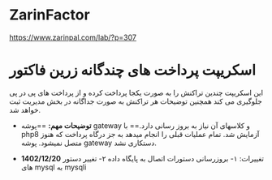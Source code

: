 # ZarinFactor
https://www.zarinpal.com/lab/?p=307


# اسکریپت پرداخت های چندگانه زرین فاکتور
این اسکریپت چندین تراکنش را به صورت یکجا پرداخت کرده و از پرداخت های پی در پی جلوگیری می کند همچنین
توضیحات هر تراکنش به صورت جداگانه در بخش مدیریت ثبت خواهد شد.
- **توضیحات مهم:**
==پوشه gateway و کلاسهای آن نیاز به بروز رسانی دارد.==
با php8 آزمایش شد. تمام عملیات قبلی را انجام میدهد به جز درگاه پرداخت که هنوز متصل نمیشود. پوشه gateway دستکاری نشد. 



- **1402/12/20** تغییرات:
۱- بروزرسانی دستورات اتصال به پایگاه داده
۲- تغییر دستور های  mysql به  mysqli






